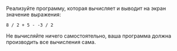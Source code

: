 Реализуйте программу, которая вычисляет и выводит на экран значение выражения:

```
8 / 2 + 5 - -3 / 2
```

Не вычисляйте ничего самостоятельно, ваша программа должна производить все вычисления сама.
